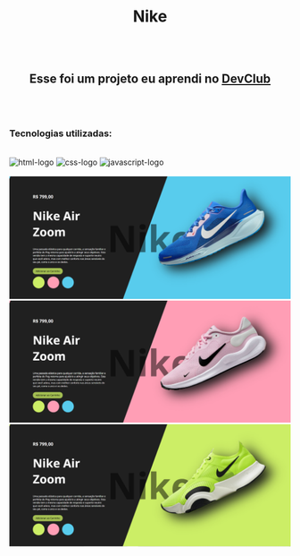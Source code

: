 <h1 align="center">Nike</h1>

<br>
<br>

<h2 align="center">Esse foi um projeto eu aprendi no <a href="https://rodolfomori.com.br/devclub">DevClub</a></h2>

<br>
<br>

<h3>Tecnologias utilizadas:</h3>
<br>

<img src="https://img.shields.io/badge/HTML5-E34F26?style=for-the-badge&logo=html5&logoColor=white" alt="html-logo"/>
<img src="https://img.shields.io/badge/CSS3-1572B6?style=for-the-badge&logo=css3&logoColor=white" alt="css-logo"/>
<img src="https://img.shields.io/badge/JavaScript-F7DF1E?style=for-the-badge&logo=javascript&logoColor=black" alt="javascript-logo"/>

<br>
<br>

<img src="https://github.com/viniciuscruz11/Nike/blob/main/img/TENIS%20BLUE.png?raw=true" alt="tenis-azul">
<img src="https://raw.githubusercontent.com/viniciuscruz11/Nike/refs/heads/main/img/TENIS%20PINK.png" alt="tenis-rosa">
<img src="https://github.com/viniciuscruz11/Nike/blob/main/img/TENIS%20GREEN.png?raw=true" alt="tenis-verde">
